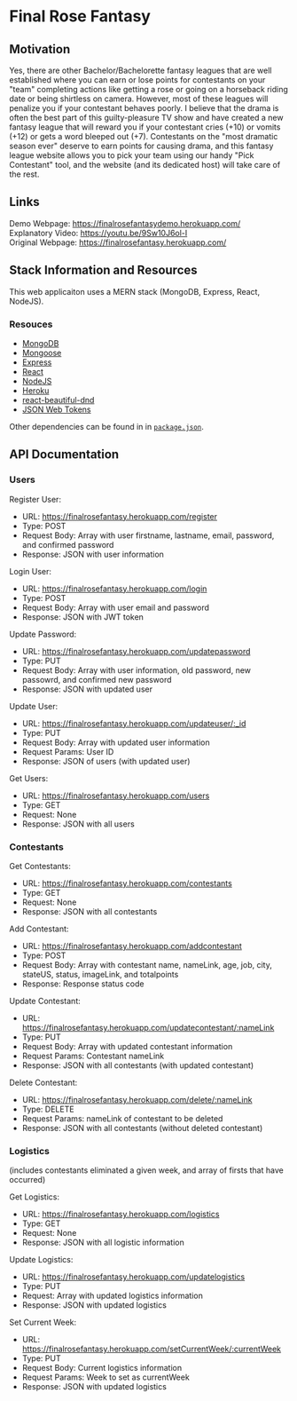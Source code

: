 # Final Rose Fantasy 

## Motivation
Yes, there are other Bachelor/Bachelorette fantasy leagues that are well established where you can earn or lose points for contestants on your "team" completing actions like getting a rose or going on a horseback riding date or being shirtless on camera. However, most of these leagues will penalize you if your contestant behaves poorly. I believe that the drama is often the best part of this guilty-pleasure TV show and have created a new fantasy league that will reward you if your contestant cries (+10) or vomits (+12) or gets a word bleeped out (+7). Contestants on the "most dramatic season ever" deserve to earn points for causing drama, and this fantasy league website allows you to pick your team using our handy "Pick Contestant" tool, and the website (and its dedicated host) will take care of the rest.

## Links
  Demo Webpage: https://finalrosefantasydemo.herokuapp.com/ <br>
  Explanatory Video: https://youtu.be/9Sw10J6ol-I  <br>
  Original Webpage: https://finalrosefantasy.herokuapp.com/  <br>

## Stack Information and Resources
This web applicaiton uses a MERN stack (MongoDB, Express, React, NodeJS).

### Resouces
* [MongoDB](https://www.mongodb.com/)
* [Mongoose](https://www.mongoosejs.com/)
* [Express](https://github.com/expressjs/express)
* [React](https://github.com/facebook/react)
* [NodeJS](https://github.com/nodejs/node)
* [Heroku](https://www.heroku.com/)
* [react-beautiful-dnd](https://github.com/atlassian/react-beautiful-dnd)
* [JSON Web Tokens](https://jwt.io/)

Other dependencies can be found in in [`package.json`](package.json).

## API Documentation

### Users

Register User:
 * URL: https://finalrosefantasy.herokuapp.com/register
 * Type: POST
 * Request Body: Array with user firstname, lastname, email, password, and confirmed password
 * Response: JSON with user information
  
Login User:
 * URL: https://finalrosefantasy.herokuapp.com/login
 * Type: POST
 * Request Body: Array with user email and password
 * Response: JSON with JWT token

Update Password:
 * URL: https://finalrosefantasy.herokuapp.com/updatepassword
 * Type: PUT
 * Request Body: Array with user information, old password, new passowrd, and confirmed new password
 * Response: JSON with updated user
  
Update User:
 * URL: https://finalrosefantasy.herokuapp.com/updateuser/:_id
 * Type: PUT
 * Request Body: Array with updated user information
 * Request Params: User ID
 * Response: JSON of users (with updated user)
  
Get Users:  
 * URL: https://finalrosefantasy.herokuapp.com/users
 * Type: GET
 * Request: None
 * Response: JSON with all users
  
### Contestants
  
Get Contestants:  
 * URL: https://finalrosefantasy.herokuapp.com/contestants
 * Type: GET
 * Request: None
 * Response: JSON with all contestants

Add Contestant:  
 * URL: https://finalrosefantasy.herokuapp.com/addcontestant
 * Type: POST
 * Request Body: Array with contestant name, nameLink, age, job, city, stateUS, status, imageLink, and totalpoints
 * Response: Response status code

Update Contestant:  
 * URL: https://finalrosefantasy.herokuapp.com/updatecontestant/:nameLink
 * Type: PUT
 * Request Body: Array with updated contestant information
 * Request Params: Contestant nameLink
 * Response: JSON with all contestants (with updated contestant)
  
Delete Contestant:  
 * URL: https://finalrosefantasy.herokuapp.com/delete/:nameLink
 * Type: DELETE
 * Request Params: nameLink of contestant to be deleted
 * Response: JSON with all contestants (without deleted contestant)
  
### Logistics 
(includes contestants eliminated a given week, and array of firsts that have occurred)  <br>

Get Logistics:  
 * URL: https://finalrosefantasy.herokuapp.com/logistics
 * Type: GET
 * Request: None
 * Response: JSON with all logistic information

Update Logistics:  
 * URL: https://finalrosefantasy.herokuapp.com/updatelogistics
 * Type: PUT
 * Request: Array with updated logistics information
 * Response: JSON with updated logistics

Set Current Week:  
 * URL: https://finalrosefantasy.herokuapp.com/setCurrentWeek/:currentWeek
 * Type: PUT
 * Request Body: Current logistics information
 * Request Params: Week to set as currentWeek
 * Response: JSON with updated logistics
  

